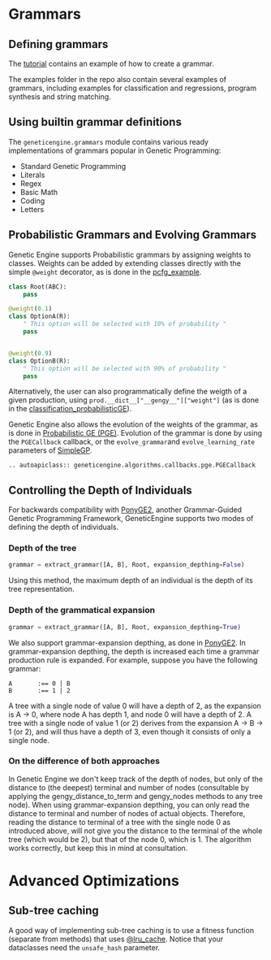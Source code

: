 # Grammars


## Defining grammars

The [tutorial](tutorial.md) contains an example of how to create a grammar.

The examples folder in the repo also contain several examples of grammars, including examples for classification and regressions, program synthesis and string matching.


## Using builtin grammar definitions

The `geneticengine.grammars` module contains various ready implementations of grammars popular in Genetic Programming:

* Standard Genetic Programming
* Literals
* Regex
* Basic Math
* Coding
* Letters

## Probabilistic Grammars and Evolving Grammars

Genetic Engine supports Probabilistic grammars by assigning weights to classes. Weights can be added by extending classes directly with the simple `@weight` decorator, as is done in the [pcfg_example](../../examples/pcfg_example.py).

```python
class Root(ABC):
    pass

@weight(0.1)
class OptionA(R):
    " This option will be selected with 10% of probability "
    pass


@weight(0.9)
class OptionB(R):
    " This option will be selected with 90% of probability "
    pass

```

Alternatively, the user can also programmatically define the weigth of a given production, using `prod.__dict__["__gengy__"]["weight"]` (as is done in the [classification_probabilisticGE](../../examples/classification_probabilisticGE.py)).

Genetic Engine also allows the evolution of the weights of the grammar, as is done in [Probabilistic GE (PGE)](https://arxiv.org/pdf/2103.08389.pdf). Evolution of the grammar is done by using the `PGECallback` callback, or the `evolve_grammar`and         `evolve_learning_rate` parameters of [SimpleGP](algorithms.md).

```{eval-rst}
.. autoapiclass:: geneticengine.algorithms.callbacks.pge.PGECallback
```

## Controlling the Depth of Individuals

For backwards compatibility with [PonyGE2](https://github.com/PonyGE/PonyGE2), another Grammar-Guided Genetic Programming Framework, GeneticEngine supports two modes of defining the depth of individuals.

### Depth of the tree

```python
grammar = extract_grammar([A, B], Root, expansion_depthing=False)
```

Using this method, the maximum depth of an individual is the depth of its tree representation.

### Depth of the grammatical expansion

```python
grammar = extract_grammar([A, B], Root, expansion_depthing=True)
```

We also support grammar-expansion depthing, as done in [PonyGE2](https://github.com/PonyGE/PonyGE2). In grammar-expansion depthing, the depth is increased each time a grammar production rule is expanded. For example, suppose you have the following grammar:

```
A       :== 0 | B
B       :== 1 | 2
```

A tree with a single node of value 0 will have a depth of 2, as the expansion is A -> 0, where node A has depth 1, and node 0 will have a depth of 2. A tree with a single node of value 1 (or 2) derives from the expansion A -> B -> 1 (or 2), and will thus have a depth of 3, even though it consists of only a single node.

### On the difference of both approaches

In Genetic Engine we don't keep track of the depth of nodes, but only of the distance to (the deepest) terminal and number of nodes (consultable by applying the gengy_distance_to_term and gengy_nodes methods to any tree node). When using grammar-expansion depthing, you can only read the distance to terminal and number of nodes of actual objects. Therefore, reading the distance to terminal of a tree with the single node 0 as introduced above, will not give you the distance to the terminal of the whole tree (which would be 2), but that of the node 0, which is 1. The algorithm works correctly, but keep this in mind at consultation.


# Advanced Optimizations

## Sub-tree caching

A good way of implementing sub-tree caching is to use a fitness function (separate from methods) that uses [@lru_cache](https://docs.python.org/3/library/functools.html#functools.lru_cache). Notice that your dataclasses need the `unsafe_hash` parameter.
